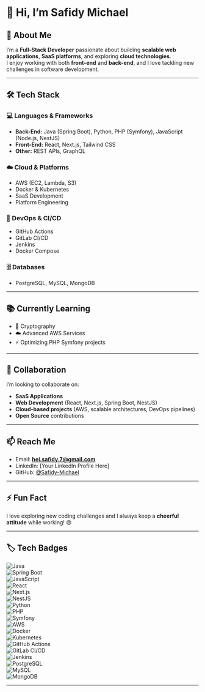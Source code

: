 # 👋 Hi, I’m Safidy Michael  

## 🚀 About Me  
I’m a **Full-Stack Developer** passionate about building **scalable web applications**, **SaaS platforms**, and exploring **cloud technologies**.  
I enjoy working with both **front-end** and **back-end**, and I love tackling new challenges in software development.  

---

## 🛠️ Tech Stack  
### 💻 Languages & Frameworks  
- **Back-End:** Java (Spring Boot), Python, PHP (Symfony), JavaScript (Node.js, NestJS)  
- **Front-End:** React, Next.js, Tailwind CSS  
- **Other:** REST APIs, GraphQL  

### ☁️ Cloud & Platforms  
- AWS (EC2, Lambda, S3)  
- Docker & Kubernetes  
- SaaS Development  
- Platform Engineering  

### 🔄 DevOps & CI/CD  
- GitHub Actions  
- GitLab CI/CD  
- Jenkins  
- Docker Compose  

### 🗄️ Databases  
- PostgreSQL, MySQL, MongoDB  

---

## 📚 Currently Learning  
- 🔐 Cryptography  
- ☁️ Advanced AWS Services  
- ⚡ Optimizing PHP Symfony projects  

---

## 🤝 Collaboration  
I’m looking to collaborate on:  
- **SaaS Applications**  
- **Web Development** (React, Next.js, Spring Boot, NestJS)  
- **Cloud-based projects** (AWS, scalable architectures, DevOps pipelines)  
- **Open Source** contributions  

---

## 📫 Reach Me  
- Email: **hei.safidy.7@gmail.com**  
- LinkedIn: [Your LinkedIn Profile Here]  
- GitHub: [@Safidy-Michael](https://github.com/Safidy-Michael)  

---

## ⚡ Fun Fact  
I love exploring new coding challenges and I always keep a **cheerful attitude** while working! 😄  

---

## 🏷️ Tech Badges  

![Java](https://img.shields.io/badge/Java-ED8B00?style=for-the-badge&logo=openjdk&logoColor=white)  
![Spring Boot](https://img.shields.io/badge/Spring%20Boot-6DB33F?style=for-the-badge&logo=springboot&logoColor=white)  
![JavaScript](https://img.shields.io/badge/JavaScript-323330?style=for-the-badge&logo=javascript&logoColor=F7DF1E)  
![React](https://img.shields.io/badge/React-20232A?style=for-the-badge&logo=react&logoColor=61DAFB)  
![Next.js](https://img.shields.io/badge/Next.js-000000?style=for-the-badge&logo=nextdotjs&logoColor=white)  
![NestJS](https://img.shields.io/badge/NestJS-E0234E?style=for-the-badge&logo=nestjs&logoColor=white)  
![Python](https://img.shields.io/badge/Python-3776AB?style=for-the-badge&logo=python&logoColor=white)  
![PHP](https://img.shields.io/badge/PHP-777BB4?style=for-the-badge&logo=php&logoColor=white)  
![Symfony](https://img.shields.io/badge/Symfony-000000?style=for-the-badge&logo=symfony&logoColor=white)  
![AWS](https://img.shields.io/badge/AWS-232F3E?style=for-the-badge&logo=amazonaws&logoColor=white)  
![Docker](https://img.shields.io/badge/Docker-2496ED?style=for-the-badge&logo=docker&logoColor=white)  
![Kubernetes](https://img.shields.io/badge/Kubernetes-326CE5?style=for-the-badge&logo=kubernetes&logoColor=white)  
![GitHub Actions](https://img.shields.io/badge/GitHub_Actions-2088FF?style=for-the-badge&logo=github-actions&logoColor=white)  
![GitLab CI/CD](https://img.shields.io/badge/GitLab%20CI/CD-FCA121?style=for-the-badge&logo=gitlab&logoColor=white)  
![Jenkins](https://img.shields.io/badge/Jenkins-D24939?style=for-the-badge&logo=jenkins&logoColor=white)  
![PostgreSQL](https://img.shields.io/badge/PostgreSQL-316192?style=for-the-badge&logo=postgresql&logoColor=white)  
![MySQL](https://img.shields.io/badge/MySQL-005C84?style=for-the-badge&logo=mysql&logoColor=white)  
![MongoDB](https://img.shields.io/badge/MongoDB-47A248?style=for-the-badge&logo=mongodb&logoColor=white)  

---
